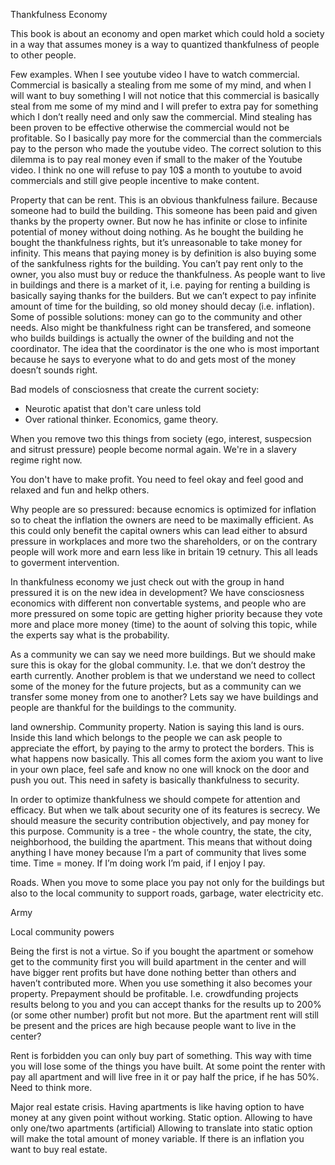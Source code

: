 Thankfulness Economy

This book is about an economy and open market which could hold a society in a way that assumes money is a way to quantized thankfulness of people to other people. 

Few examples. When I see youtube video I have to watch commercial. Commercial is basically a stealing from me some of my mind, and when I will want to buy something I will not notice that this commercial is basically steal from me some of my mind and I will prefer to extra pay for something which I don’t really need and only saw the commercial. Mind stealing has been proven to be effective otherwise the commercial would not be profitable. So I basically pay more for the commercial than the commercials pay to the person who made the youtube video. The correct solution to this dilemma is to pay real money even if small to the maker of the Youtube video. I think no one will refuse to pay 10$ a month to youtube to avoid commercials and still give people incentive to make content. 

Property that can be rent. This is an obvious thankfulness failure. Because someone had to build the building. This someone has been paid and given thanks by the property owner. But now he has infinite or close to infinite potential of money without doing nothing. As he bought the building he bought the thankfulness rights, but it’s unreasonable to take money for infinity. This means that paying money is by definition is also buying some of the sankfulness rights for the building. You can’t pay rent only to the owner, you also must buy or reduce the thankfulness. As people want to live in buildings and there is a market of it, i.e. paying for renting a building is basically saying thanks for the builders. But we can’t expect to pay infinite amount of time for the building, so old money should decay (i.e. inflation). Some of possible solutions: money can go to the community and other needs. Also might be thankfulness right can be transfered, and someone who builds buildings is actually the owner of the building and not the coordinator. The idea that the coordinator is the one who is most important because he says to everyone what to do and gets most of the money doesn’t sounds right. 

Bad models of consciosness that create the current society: 
- Neurotic apatist that don't care unless told 
- Over rational thinker. Economics, game theory. 

When you remove two this things from society (ego, interest, suspecsion and sitrust pressure) people become normal again. We're in a slavery regime right now. 

You don't have to make profit. You need to feel okay and feel good and relaxed and fun and helkp others. 

Why people are so pressured: because ecnomics is optimized for inflation so to cheat the inflation the owners are need to be maximally efficient. As this could only benefit the capital owners whis can lead either to absurd pressure in workplaces and more two the shareholders, or on the contrary people will work more and earn less like in britain 19 cetnury. This all leads to goverment intervention. 

In thankfulness economy we just check out with the group in hand pressured it is on the new idea in development? We have consciosness economics with different non convertable systems, and people who are more pressured on some topic are getting higher priority because they vote more and place more money (time) to the aount of solving this topic, while the experts say what is the probability. 

As a community we can say we need more buildings. But we should make sure this is okay for the global community. I.e. that we don’t destroy the earth currently. Another problem is that we understand we need to collect some of the money for the future projects, but as a community can we transfer some money from one to another? Lets say we have buildings and people are thankful for the buildings to the community. 

land ownership. Community property. Nation is saying this land is ours. Inside this land which belongs to the people we can ask people to appreciate the effort, by paying to the army to protect the borders. This is what happens now basically. This all comes form the axiom you want to live in your own place, feel safe and know no one will knock on the door and push you out. This need in safety is basically thankfulness to security. 

In order to optimize thankfulness we should compete for attention and efficacy. But when we talk about security one of its features is secrecy. We  should measure the security contribution objectively, and pay money for this purpose. Community is a tree - the whole country, the state, the city, neighborhood, the building the apartment. This means that without doing anything I have money because I’m a part of community that lives some time. Time = money. If I’m doing work I’m paid, if I enjoy I pay.  

Roads. When you move to some place you pay not only for the buildings but also to the local community to support roads, garbage, water electricity etc. 

Army 

Local community powers 

Being the first is not a virtue. So if you bought the apartment or somehow get to the community first you will build apartment in the center and will have bigger rent profits but have done nothing better than others and haven’t contributed more. When you use something it also becomes your property. Prepayment should be profitable. I.e. crowdfunding projects results belong to you and you can accept thanks for the results up to 200% (or some other number) profit but not more. But the apartment rent will still be present and the prices are high because people want to live in the center? 

Rent is forbidden you can only buy part of something. This way with time you will lose some of the things you have built. At some point the renter with pay all apartment and will live free in it or pay half the price, if he has 50%. Need to think more. 

Major real estate crisis. Having apartments is like having option to have money at any given point without working. Static option. 
Allowing to have only one/two apartments (artificial) 
Allowing to translate into static option will make the total amount of money variable. 
If there is an inflation you want to buy real estate. 

